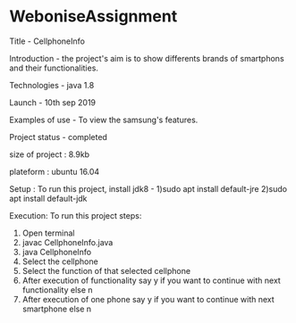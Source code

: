 # WeboniseAssignment
Title - CellphoneInfo

Introduction - the project's aim is to show differents brands of smartphons and their functionalities.

Technologies - java 1.8

Launch - 10th sep 2019

Examples of use - To view the samsung's features.

Project status - completed

size of project : 8.9kb

plateform : ubuntu 16.04

Setup : 
To run this project, install jdk8 - 
1)sudo apt install default-jre
2)sudo apt install default-jdk

Execution:
To run this project steps: 
1) Open terminal
2) javac CellphoneInfo.java
3) java CellphoneInfo
4) Select the cellphone
5) Select the function of that selected cellphone
6) After execution of functionality say y if you want to continue with next functionality else n
7) After execution of one phone say y if you want to continue with next smartphone else n
